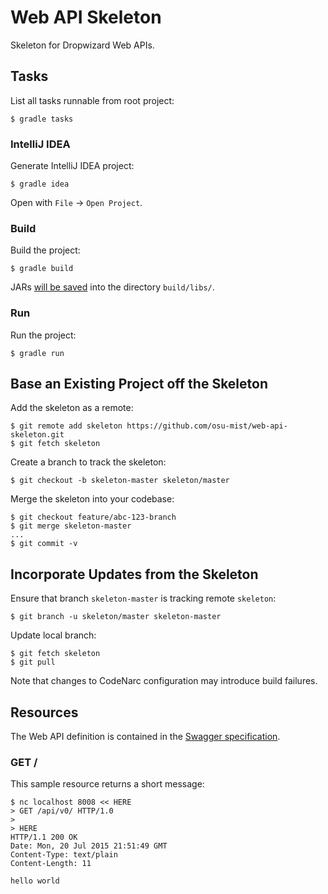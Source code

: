 # Web API Skeleton

Skeleton for Dropwizard Web APIs.


## Tasks

List all tasks runnable from root project:

    $ gradle tasks

### IntelliJ IDEA

Generate IntelliJ IDEA project:

    $ gradle idea

Open with `File` -> `Open Project`.

### Build

Build the project:

    $ gradle build

JARs [will be saved](https://github.com/johnrengelman/shadow#using-the-default-plugin-task) into the directory `build/libs/`.

### Run

Run the project:

    $ gradle run


## Base an Existing Project off the Skeleton

Add the skeleton as a remote:

    $ git remote add skeleton https://github.com/osu-mist/web-api-skeleton.git
    $ git fetch skeleton

Create a branch to track the skeleton:

    $ git checkout -b skeleton-master skeleton/master

Merge the skeleton into your codebase:

    $ git checkout feature/abc-123-branch
    $ git merge skeleton-master
    ...
    $ git commit -v


## Incorporate Updates from the Skeleton

Ensure that branch `skeleton-master` is tracking remote `skeleton`:

    $ git branch -u skeleton/master skeleton-master

Update local branch:

    $ git fetch skeleton
    $ git pull

Note that changes to CodeNarc configuration may introduce build failures.


## Resources

The Web API definition is contained in the [Swagger specification](swagger.yaml).

### GET /

This sample resource returns a short message:

    $ nc localhost 8008 << HERE
    > GET /api/v0/ HTTP/1.0
    > 
    > HERE
    HTTP/1.1 200 OK
    Date: Mon, 20 Jul 2015 21:51:49 GMT
    Content-Type: text/plain
    Content-Length: 11
    
    hello world
